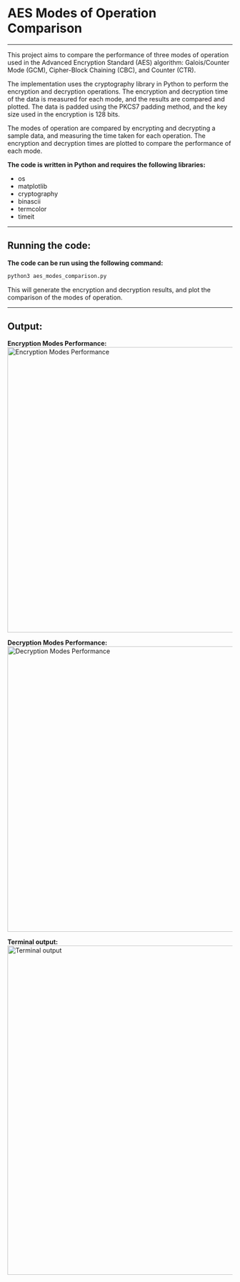 # AES Modes of Operation Comparison
---
This project aims to compare the performance of three modes of operation used in the Advanced Encryption Standard (AES) algorithm: Galois/Counter Mode (GCM), Cipher-Block Chaining (CBC), and Counter (CTR).

The implementation uses the cryptography library in Python to perform the encryption and decryption operations. The encryption and decryption time of the data is measured for each mode, and the results are compared and plotted. The data is padded using the PKCS7 padding method, and the key size used in the encryption is 128 bits.

The modes of operation are compared by encrypting and decrypting a sample data, and measuring the time taken for each operation. The encryption and decryption times are plotted to compare the performance of each mode.

**The code is written in Python and requires the following libraries:**

* os
* matplotlib
* cryptography
* binascii
* termcolor
* timeit

---

## Running the code:
**The code can be run using the following command:**
```bash
python3 aes_modes_comparison.py
```

This will generate the encryption and decryption results, and plot the comparison of the modes of operation.

---

## Output:

**Encryption Modes Performance:**
<img width="639" alt="Encryption Modes Performance" src="https://user-images.githubusercontent.com/42214099/218317070-8b54e755-128a-4eec-a518-677a5b19e37c.png">

**Decryption Modes Performance:**
<img width="639" alt="Decryption Modes Performance" src="https://user-images.githubusercontent.com/42214099/218317091-ac93878f-7c41-41a3-a28e-177b9ae903f0.png">

**Terminal output:**
<img width="737" alt="Terminal output" src="https://user-images.githubusercontent.com/42214099/218317098-b1c7e20c-ff11-41d1-99d7-2f6d8cee4c1f.png">
